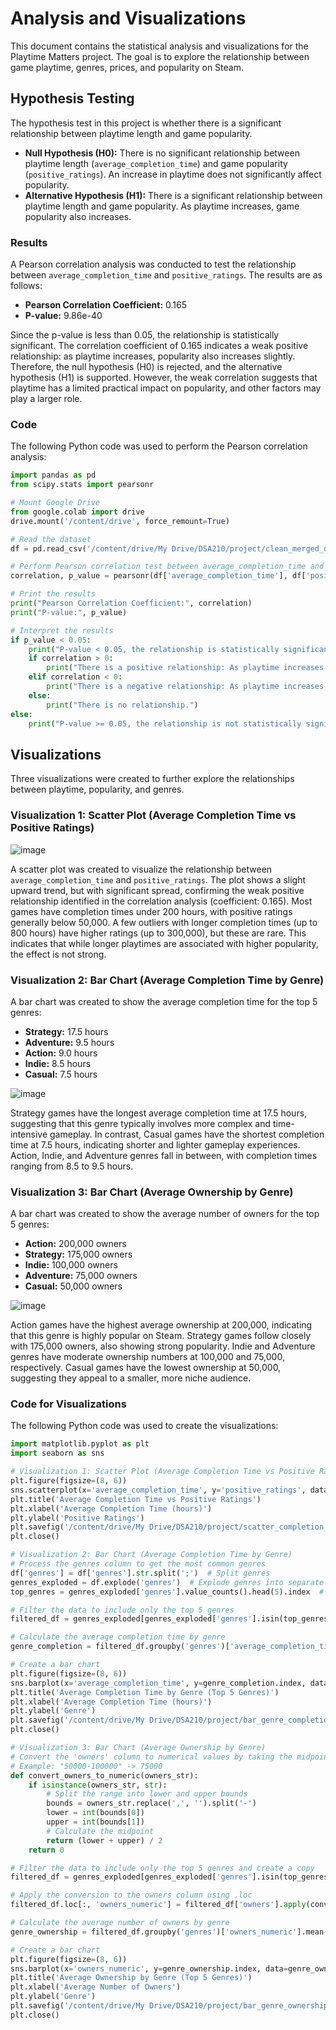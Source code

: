 # Analysis and Visualizations 

This document contains the statistical analysis and visualizations for the Playtime Matters project. The goal is to explore the relationship between game playtime, genres, prices, and popularity on Steam.

## Hypothesis Testing

The hypothesis test in this project is whether there is a significant relationship between playtime length and game popularity.

- **Null Hypothesis (H0):** There is no significant relationship between playtime length (`average_completion_time`) and game popularity (`positive_ratings`). An increase in playtime does not significantly affect popularity.
- **Alternative Hypothesis (H1):** There is a significant relationship between playtime length and game popularity. As playtime increases, game popularity also increases.

### Results
A Pearson correlation analysis was conducted to test the relationship between `average_completion_time` and `positive_ratings`. The results are as follows:

- **Pearson Correlation Coefficient:** 0.165
- **P-value:** 9.86e-40

Since the p-value is less than 0.05, the relationship is statistically significant. The correlation coefficient of 0.165 indicates a weak positive relationship: as playtime increases, popularity also increases slightly. Therefore, the null hypothesis (H0) is rejected, and the alternative hypothesis (H1) is supported. However, the weak correlation suggests that playtime has a limited practical impact on popularity, and other factors may play a larger role.

### Code
The following Python code was used to perform the Pearson correlation analysis:

```python
import pandas as pd
from scipy.stats import pearsonr

# Mount Google Drive
from google.colab import drive
drive.mount('/content/drive', force_remount=True)

# Read the dataset
df = pd.read_csv('/content/drive/My Drive/DSA210/project/clean_merged_data.csv')

# Perform Pearson correlation test between average_completion_time and positive_ratings
correlation, p_value = pearsonr(df['average_completion_time'], df['positive_ratings'])

# Print the results
print("Pearson Correlation Coefficient:", correlation)
print("P-value:", p_value)

# Interpret the results
if p_value < 0.05:
    print("P-value < 0.05, the relationship is statistically significant.")
    if correlation > 0:
        print("There is a positive relationship: As playtime increases, popularity also increases.")
    elif correlation < 0:
        print("There is a negative relationship: As playtime increases, popularity decreases.")
    else:
        print("There is no relationship.")
else:
    print("P-value >= 0.05, the relationship is not statistically significant.")
```

## Visualizations

Three visualizations were created to further explore the relationships between playtime, popularity, and genres.

### Visualization 1: Scatter Plot (Average Completion Time vs Positive Ratings)

![image](https://github.com/user-attachments/assets/05fc8d32-6fb5-43ab-bbec-fa11f27488c9)

A scatter plot was created to visualize the relationship between `average_completion_time` and `positive_ratings`. The plot shows a slight upward trend, but with significant spread, confirming the weak positive relationship identified in the correlation analysis (coefficient: 0.165). Most games have completion times under 200 hours, with positive ratings generally below 50,000. A few outliers with longer completion times (up to 800 hours) have higher ratings (up to 300,000), but these are rare. This indicates that while longer playtimes are associated with higher popularity, the effect is not strong.

### Visualization 2: Bar Chart (Average Completion Time by Genre)
A bar chart was created to show the average completion time for the top 5 genres:

- **Strategy:** 17.5 hours
- **Adventure:** 9.5 hours
- **Action:** 9.0 hours
- **Indie:** 8.5 hours
- **Casual:** 7.5 hours
  
![image](https://github.com/user-attachments/assets/45f5ebd3-96eb-4973-8476-15b41ba1bb09)

Strategy games have the longest average completion time at 17.5 hours, suggesting that this genre typically involves more complex and time-intensive gameplay. In contrast, Casual games have the shortest completion time at 7.5 hours, indicating shorter and lighter gameplay experiences. Action, Indie, and Adventure genres fall in between, with completion times ranging from 8.5 to 9.5 hours.

### Visualization 3: Bar Chart (Average Ownership by Genre)
A bar chart was created to show the average number of owners for the top 5 genres:

- **Action:** 200,000 owners
- **Strategy:** 175,000 owners
- **Indie:** 100,000 owners
- **Adventure:** 75,000 owners
- **Casual:** 50,000 owners

![image](https://github.com/user-attachments/assets/c10ca8ae-d2a2-4caa-8940-03f3589b4ec7)

Action games have the highest average ownership at 200,000, indicating that this genre is highly popular on Steam. Strategy games follow closely with 175,000 owners, also showing strong popularity. Indie and Adventure genres have moderate ownership numbers at 100,000 and 75,000, respectively. Casual games have the lowest ownership at 50,000, suggesting they appeal to a smaller, more niche audience.

### Code for Visualizations
The following Python code was used to create the visualizations:

```python
import matplotlib.pyplot as plt
import seaborn as sns

# Visualization 1: Scatter Plot (Average Completion Time vs Positive Ratings)
plt.figure(figsize=(8, 6))
sns.scatterplot(x='average_completion_time', y='positive_ratings', data=df, alpha=0.5)
plt.title('Average Completion Time vs Positive Ratings')
plt.xlabel('Average Completion Time (hours)')
plt.ylabel('Positive Ratings')
plt.savefig('/content/drive/My Drive/DSA210/project/scatter_completion_vs_ratings.png')
plt.close()

# Visualization 2: Bar Chart (Average Completion Time by Genre)
# Process the genres column to get the most common genres
df['genres'] = df['genres'].str.split(';')  # Split genres
genres_exploded = df.explode('genres')  # Explode genres into separate rows
top_genres = genres_exploded['genres'].value_counts().head(5).index  # Get the top 5 genres

# Filter the data to include only the top 5 genres
filtered_df = genres_exploded[genres_exploded['genres'].isin(top_genres)]

# Calculate the average completion time by genre
genre_completion = filtered_df.groupby('genres')['average_completion_time'].mean().sort_values()

# Create a bar chart
plt.figure(figsize=(8, 6))
sns.barplot(x='average_completion_time', y=genre_completion.index, data=genre_completion.reset_index())
plt.title('Average Completion Time by Genre (Top 5 Genres)')
plt.xlabel('Average Completion Time (hours)')
plt.ylabel('Genre')
plt.savefig('/content/drive/My Drive/DSA210/project/bar_genre_completion.png')
plt.close()

# Visualization 3: Bar Chart (Average Ownership by Genre)
# Convert the 'owners' column to numerical values by taking the midpoint of the range
# Example: "50000-100000" -> 75000
def convert_owners_to_numeric(owners_str):
    if isinstance(owners_str, str):
        # Split the range into lower and upper bounds
        bounds = owners_str.replace(',', '').split('-')
        lower = int(bounds[0])
        upper = int(bounds[1])
        # Calculate the midpoint
        return (lower + upper) / 2
    return 0

# Filter the data to include only the top 5 genres and create a copy
filtered_df = genres_exploded[genres_exploded['genres'].isin(top_genres)].copy()

# Apply the conversion to the owners column using .loc
filtered_df.loc[:, 'owners_numeric'] = filtered_df['owners'].apply(convert_owners_to_numeric)

# Calculate the average number of owners by genre
genre_ownership = filtered_df.groupby('genres')['owners_numeric'].mean().sort_values()

# Create a bar chart
plt.figure(figsize=(8, 6))
sns.barplot(x='owners_numeric', y=genre_ownership.index, data=genre_ownership.reset_index())
plt.title('Average Ownership by Genre (Top 5 Genres)')
plt.xlabel('Average Number of Owners')
plt.ylabel('Genre')
plt.savefig('/content/drive/My Drive/DSA210/project/bar_genre_ownership.png')
plt.close()
```

